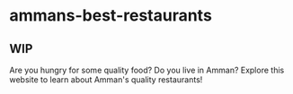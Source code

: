 # ammans-best-restaurants
## WIP
Are you hungry for some quality food? Do you live in Amman? Explore this website to learn about Amman's quality restaurants!
